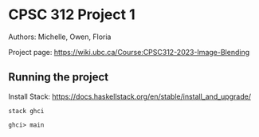 # CPSC 312 Project 1

Authors: Michelle, Owen, Floria

Project page: https://wiki.ubc.ca/Course:CPSC312-2023-Image-Blending

## Running the project

Install Stack: https://docs.haskellstack.org/en/stable/install_and_upgrade/

```
stack ghci

ghci> main
```
